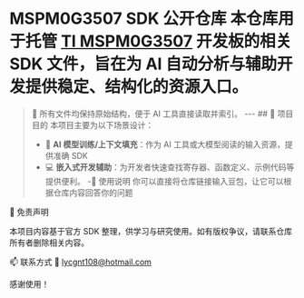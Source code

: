 # MSPM0G3507 SDK 公开仓库 本仓库用于托管 [TI MSPM0G3507](https://www.ti.com/product/MSPM0G3507) 开发板的相关 SDK 文件，旨在为 AI 自动分析与辅助开发提供稳定、结构化的资源入口。 

> 📌 所有文件均保持原始结构，便于 AI 工具直接读取并索引。
> --- ## 🎯 项目目的 本项目主要为以下场景设计：
>  - 🤖 **AI 模型训练/上下文填充**：作为 AI 工具或大模型阅读的输入资源，提供准确 SDK
>  - 💻 **嵌入式开发辅助**：为开发者快速查找寄存器、函数定义、示例代码等提供便利。 
>  -🔧 使用说明 你可以直接将仓库链接输入豆包，让它可以根据仓库内容回答你的问题 

📎 免责声明

本项目内容基于官方 SDK 整理，供学习与研究使用。如有版权争议，请联系仓库所有者删除相关内容。

📫 联系方式
📧 lycgnt108@hotmail.com

感谢使用！

